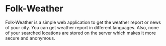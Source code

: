 # Folk-Weather
Folk-Weather is a simple web application to get the weather report or news of your city. You can get weather report in different languages. Also, none of your searched locations are stored on the server which makes it more secure and anonymous.
